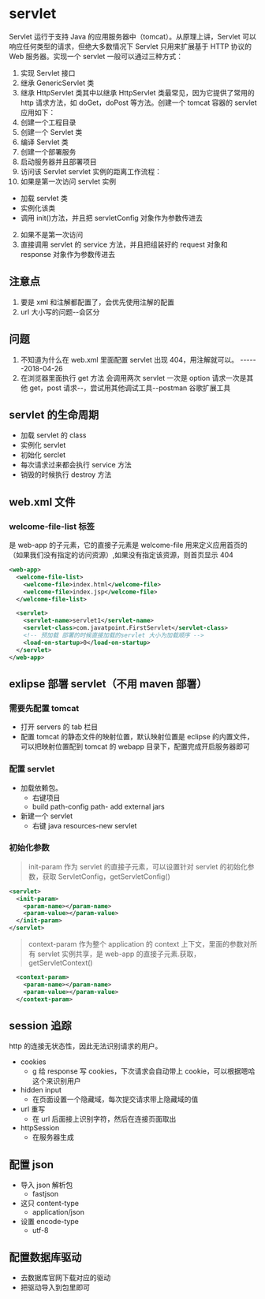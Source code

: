 # servlet

Servlet 运行于支持 Java 的应用服务器中（tomcat）。从原理上讲，Servlet 可以响应任何类型的请求，但绝大多数情况下 Servlet 只用来扩展基于 HTTP 协议的 Web 服务器。实现一个 servlet 一般可以通过三种方式：

1.  实现 Servlet 接口
1.  继承 GenericServlet 类
1.  继承 HttpServlet 类其中以继承 HttpServlet 类最常见，因为它提供了常用的 http 请求方法，如 doGet，doPost 等方法。创建一个 tomcat 容器的 servlet 应用如下：
1.  创建一个工程目录
1.  创建一个 Servlet 类
1.  编译 Servlet 类
1.  创建一个部署服务
1.  启动服务器并且部署项目
1.  访问该 Servlet
    servlet 实例的距离工作流程：
1.  如果是第一次访问 servlet 实例

* 加载 servlet 类
* 实例化该类
* 调用 init()方法，并且把 servletConfig 对象作为参数传进去

2.  如果不是第一次访问
1.  直接调用 servlet 的 service 方法，并且把组装好的 request 对象和 response 对象作为参数传进去

## 注意点

1.  要是 xml 和注解都配置了，会优先使用注解的配置
2.  url 大小写的问题--会区分

## 问题

1.  不知道为什么在 web.xml 里面配置 servlet 出现 404，用注解就可以。 ------2018-04-26
2.  在浏览器里面执行 get 方法 会调用两次 servlet 一次是 option 请求一次是其他 get，post 请求--，尝试用其他调试工具--postman 谷歌扩展工具

## servlet 的生命周期

* 加载 servlet 的 class
* 实例化 servlet
* 初始化 serclet
* 每次请求过来都会执行 service 方法
* 销毁的时候执行 destroy 方法

## web.xml 文件

### welcome-file-list 标签

是 web-app 的子元素，它的直接子元素是 welcome-file 用来定义应用首页的（如果我们没有指定的访问资源）,如果没有指定该资源，则首页显示 404

```xml
<web-app>
  <welcome-file-list>
    <welcome-file>index.html</welcome-file>
    <welcome-file>index.jsp</welcome-file>
  </welcome-file-list>

  <servlet>  
    <servlet-name>servlet1</servlet-name>  
    <servlet-class>com.javatpoint.FirstServlet</servlet-class>  
    <!-- 预加载 部署的时候直接加载的servlet 大小为加载顺序 -->
    <load-on-startup>0</load-on-startup>  
  </servlet>
</web-app>
```

## exlipse 部署 servlet（不用 maven 部署）

### 需要先配置 tomcat

* 打开 servers 的 tab 栏目
* 配置 tomcat 的静态文件的映射位置，默认映射位置是 eclipse 的内置文件，可以把映射位置配到 tomcat 的 webapp 目录下，配置完成开启服务器即可

### 配置 servlet

* 加载依赖包。
  * 右键项目
  * build path-config path- add external jars
* 新建一个 servlet
  * 右键 java resources-new servlet

### 初始化参数

> init-param 作为 servlet 的直接子元素，可以设置针对 servlet 的初始化参数，获取 ServletConfig，getServletConfig()

```xml
<servlet>
  <init-param>
    <param-name></param-name>
    <param-value></param-value>
  </init-param>
</servlet>
```

> context-param 作为整个 application 的 context 上下文，里面的参数对所有 servlet 实例共享，是 web-app 的直接子元素.获取，getServletContext()

```xml
  <context-param>
    <param-name></param-name>
    <param-value></param-value>
  </context-param>
```

## session 追踪

http 的连接无状态性，因此无法识别请求的用户。

* cookies
  * g 给 response 写 cookies，下次请求会自动带上 cookie，可以根据嗯哈这个来识别用户
* hidden input
  * 在页面设置一个隐藏域，每次提交请求带上隐藏域的值
* url 重写
  * 在 url 后面接上识别字符，然后在连接页面取出
* httpSession
  * 在服务器生成

## 配置 json

* 导入 json 解析包
  * fastjson
* 这只 content-type
  * application/json
* 设置 encode-type
  * utf-8

## 配置数据库驱动

* 去数据库官网下载对应的驱动
* 把驱动导入到包里即可
